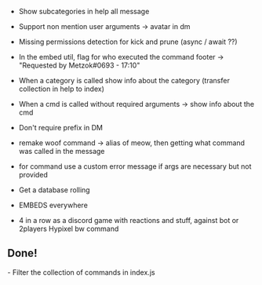 - Show subcategories in help all message
- Support non mention user arguments
	-> avatar in dm
- Missing permissions detection for kick and prune (async / await ??)

- In the embed util, flag for who executed the command footer -> "Requested by Metzok#0693 - 17:10"
- When a category is called show info about the category (transfer collection in help to index)
- When a cmd is called without required arguments -> show info about the cmd
- Don't require prefix in DM
- remake woof command -> alias of meow, then getting what command was called in the message
- for command use a custom error message if args are necessary but not provided

- Get a database rolling
- EMBEDS everywhere
- 4 in a row as a discord game with reactions and stuff, against bot or 2players
Hypixel bw command



<h2>Done!</h2>
- Filter the collection of commands in index.js